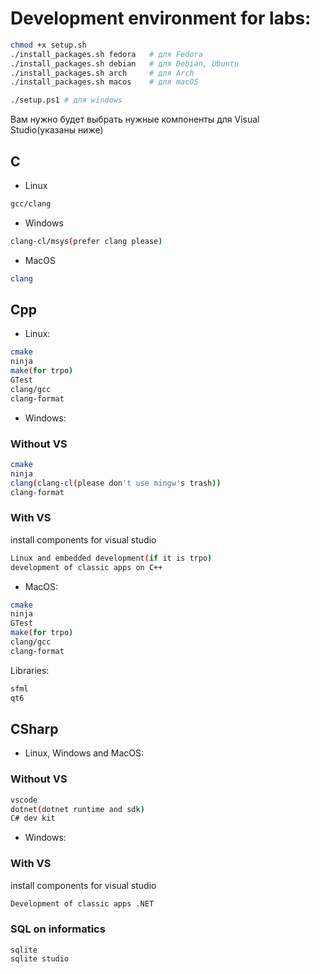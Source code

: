 # Development environment for labs:

```sh
chmod +x setup.sh
./install_packages.sh fedora   # для Fedora
./install_packages.sh debian   # для Debian, Ubuntu
./install_packages.sh arch     # для Arch
./install_packages.sh macos    # для macOS
```

```sh
./setup.ps1 # для windows
```

Вам нужно будет выбрать нужные компоненты для Visual Studio(указаны ниже)

## C
- Linux
```sh
gcc/clang
```

- Windows
```sh
clang-cl/msys(prefer clang please)
```

- MacOS
```sh
clang 
```

## Cpp

- Linux:
```sh
cmake
ninja
make(for trpo)
GTest
clang/gcc
clang-format
```
- Windows:
### Without VS
```sh
cmake
ninja
clang(clang-cl(please don't use mingw's trash))
clang-format
```
### With VS
install components for visual studio
```sh
Linux and embedded development(if it is trpo)
development of classic apps on C++
```

- MacOS:
```sh
cmake
ninja
GTest
make(for trpo)
clang/gcc
clang-format
```

Libraries:
```sh
sfml
qt6
```

## CSharp

- Linux, Windows and MacOS:
### Without VS
```sh
vscode
dotnet(dotnet runtime and sdk)
C# dev kit
```

- Windows:
### With VS
install components for visual studio
```sh
Development of classic apps .NET
```

### SQL on informatics
```
sqlite
sqlite studio
```